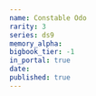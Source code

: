 ```yaml
---
name: Constable Odo
rarity: 3
series: ds9
memory_alpha:
bigbook_tier: -1
in_portal: true
date:
published: true
---
```



